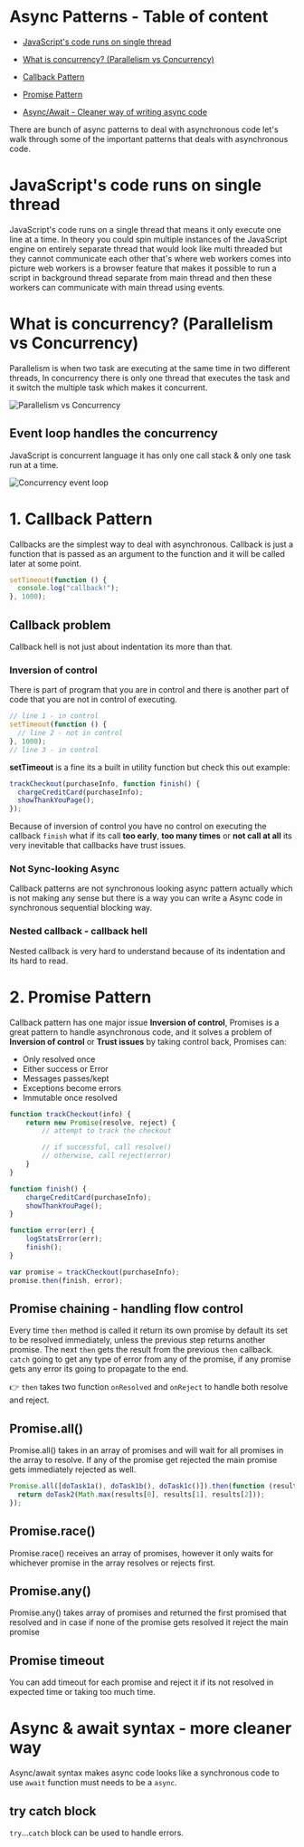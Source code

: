 # Async Patterns - Table of content

- [JavaScript's code runs on single thread](https://github.com/SandeepTheDev/complete-javascript/tree/main/05-async-javascript#javascripts-code-runs-on-single-thread)

- [What is concurrency? (Parallelism vs Concurrency)](https://github.com/SandeepTheDev/complete-javascript/tree/main/05-async-javascript#what-is-concurrency-parallelism-vs-concurrency)

- [Callback Pattern](https://github.com/SandeepTheDev/complete-javascript/tree/main/05-async-javascript#1-callback-pattern)

- [Promise Pattern](https://github.com/SandeepTheDev/complete-javascript/tree/main/05-async-javascript#2-promise-pattern)

- [Async/Await - Cleaner way of writing async code](https://github.com/SandeepTheDev/complete-javascript/tree/main/05-async-javascript#async--await-syntax---more-cleaner-way)

There are bunch of async patterns to deal with asynchronous code let's walk through some of the important patterns that deals with asynchronous code.

# JavaScript's code runs on single thread

JavaScript's code runs on a single thread that means it only execute one line at a time. In theory you could spin multiple instances of the JavaScript engine on entirely separate thread that would look like multi threaded but they cannot communicate each other that's where web workers comes into picture web workers is a browser feature that makes it possible to run a script in background thread separate from main thread and then these workers can communicate with main thread using events.

# What is concurrency? (Parallelism vs Concurrency)

Parallelism is when two task are executing at the same time in two different threads, In concurrency there is only one thread that executes the task and it switch the multiple task which makes it concurrent.

![Parallelism vs Concurrency](https://github.com/SandeepTheDev/javascript/blob/main/assets/parallelism-vs-concurrency.svg)

## Event loop handles the concurrency

JavaScript is concurrent language it has only one call stack & only one task run at a time.

![Concurrency event loop](https://github.com/SandeepTheDev/javascript/blob/main/assets/concurrency-event-loop.svg)

# 1. Callback Pattern

Callbacks are the simplest way to deal with asynchronous. Callback is just a function that is passed as an argument to the function and it will be called later at some point.

```js
setTimeout(function () {
  console.log("callback!");
}, 1000);
```

## Callback problem

Callback hell is not just about indentation its more than that.

### Inversion of control

There is part of program that you are in control and there is another part of code that you are not in control of executing.

```js
// line 1 - in control
setTimeout(function () {
  // line 2 - not in control
}, 1000);
// line 3 - in control
```

**setTimeout** is a fine its a built in utility function but check this out example:

```js
trackCheckout(purchaseInfo, function finish() {
  chargeCreditCard(purchaseInfo);
  showThankYouPage();
});
```

Because of inversion of control you have no control on executing the callback `finish` what if its call **too early**, **too many times** or **not call at all** its very inevitable that callbacks have trust issues.

### Not Sync-looking Async

Callback patterns are not synchronous looking async pattern actually which is not making any sense but there is a way you can write a Async code in synchronous sequential blocking way.

### Nested callback - callback hell

Nested callback is very hard to understand because of its indentation and its hard to read.

# 2. Promise Pattern

Callback pattern has one major issue **Inversion of control**, Promises is a great pattern to handle asynchronous code, and it solves a problem of **Inversion of control** or **Trust issues** by taking control back, Promises can:

- Only resolved once
- Either success or Error
- Messages passes/kept
- Exceptions become errors
- Immutable once resolved

```js
function trackCheckout(info) {
    return new Promise(resolve, reject) {
        // attempt to track the checkout

        // if successful, call resolve()
        // otherwise, call reject(error)
    }
}

function finish() {
    chargeCreditCard(purchaseInfo);
    showThankYouPage();
}

function error(err) {
    logStatsError(err);
    finish();
}

var promise = trackCheckout(purchaseInfo);
promise.then(finish, error);
```

## Promise chaining - handling flow control

Every time `then` method is called it return its own promise by default its set to be resolved immediately, unless the previous step returns another promise. The next `then` gets the result from the previous `then` callback. `catch` going to get any type of error from any of the promise, if any promise gets any error its going to propagate to the end.

👉 `then` takes two function `onResolved` and `onReject` to handle both resolve and reject.

## Promise.all()

Promise.all() takes in an array of promises and will wait for all promises in the array to resolve. If any of the promise get rejected the main promise gets immediately rejected as well.

```js
Promise.all([doTask1a(), doTask1b(), doTask1c()]).then(function (results) {
  return doTask2(Math.max(results[0], results[1], results[2]));
});
```

## Promise.race()

Promise.race() receives an array of promises, however it only waits for whichever promise in the array resolves or rejects first.

## Promise.any()

Promise.any() takes array of promises and returned the first promised that resolved and in case if none of the promise gets resolved it reject the main promise

## Promise timeout

You can add timeout for each promise and reject it if its not resolved in expected time or taking too much time.

# Async & await syntax - more cleaner way

Async/await syntax makes async code looks like a synchronous code to use `await` function must needs to be a `async`.

## try catch block

`try`...`catch` block can be used to handle errors.
